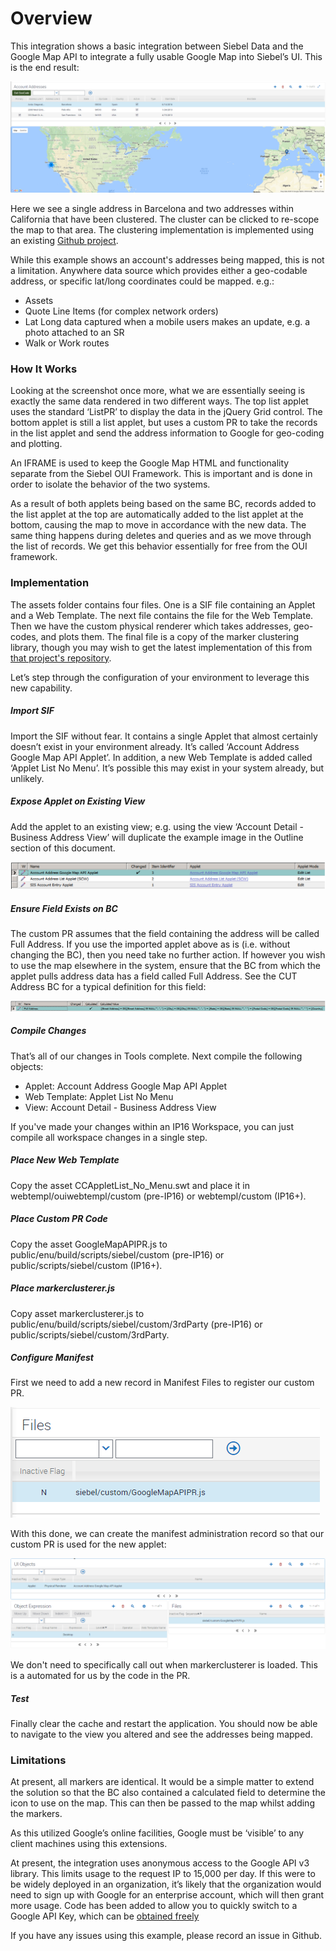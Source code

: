# Overview

This integration shows a basic integration between Siebel Data and the Google Map API to integrate a
fully usable Google Map into Siebel’s UI. This is the end result:

![](docimages/googlemapintegration.png)

Here we see a single address in Barcelona and two addresses within California that have been clustered. The cluster can be clicked to re-scope the map to that area. The clustering implementation is implemented using an existing [Github project](https://github.com/googlemaps/js-marker-clusterer).

While this example shows an account's addresses being mapped, this is not a limitation. Anywhere data source which provides either a geo-codable address, or specific lat/long coordinates could be mapped. e.g.:

- Assets
- Quote Line Items (for complex network orders)
- Lat Long data captured when a mobile users makes an update, e.g. a photo attached to an SR
- Walk or Work routes

### How It Works

Looking at the screenshot once more, what we are essentially seeing is exactly the same data rendered
in two different ways. The top list applet uses the standard ‘ListPR’ to display the data in the jQuery Grid
control. The bottom applet is still a list applet, but uses a custom PR to take the records in the list applet
and send the address information to Google for geo-coding and plotting.

An IFRAME is used to keep the Google Map HTML and functionality separate from the Siebel OUI
Framework. This is important and is done in order to isolate the behavior of the two systems.

As a result of both applets being based on the same BC, records added to the list applet at the top are
automatically added to the list applet at the bottom, causing the map to move in accordance with the
new data. The same thing happens during deletes and queries and as we move through the list of
records. We get this behavior essentially for free from the OUI framework.

### Implementation

The assets folder contains four files. One is a SIF file containing an Applet and a Web Template. The next file contains the file for the Web Template. Then we have the custom physical renderer which takes addresses, geo-codes, and plots them. The final file is a copy of the marker clustering library, though you may wish to get the latest implementation of this from [that project's repository](https://github.com/googlemaps/js-marker-clusterer).

Let’s step through the configuration of your environment to leverage this new capability.

##### Import SIF

Import the SIF without fear. It contains a single Applet that almost certainly doesn’t exist in your environment already. It’s called ‘Account Address Google Map API Applet’. In addition, a new Web Template is added called ‘Applet List No Menu’. It’s possible this may exist in your system already, but unlikely.

##### Expose Applet on Existing View

Add the applet to an existing view; e.g. using the view ‘Account Detail - Business Address View’ will
duplicate the example image in the Outline section of this document.

![](docimages/viewconfig.png)

##### Ensure Field Exists on BC

The custom PR assumes that the field containing the address will be called Full Address. If you use the imported applet above as is (i.e. without changing the BC), then you need take no further action. If however you wish to use the map elsewhere in the system, ensure that the BC from which the applet pulls address data has a field called Full Address. See the CUT Address BC for a typical definition for this field:

![](docimages/fieldconfig.png)

##### Compile Changes

That’s all of our changes in Tools complete. Next compile the following objects:

- Applet: Account Address Google Map API Applet
- Web Template: Applet List No Menu
- View: Account Detail - Business Address View

If you've made your changes within an IP16 Workspace, you can just compile all workspace changes in a single step.

##### Place New Web Template

Copy the asset CCAppletList_No_Menu.swt and place it in webtempl/ouiwebtempl/custom (pre-IP16) or webtempl/custom (IP16+).

##### Place Custom PR Code

Copy the asset GoogleMapAPIPR.js to public/enu/build/scripts/siebel/custom (pre-IP16) or public/scripts/siebel/custom (IP16+).

##### Place markerclusterer.js

Copy asset markerclusterer.js to public/enu/build/scripts/siebel/custom/3rdParty (pre-IP16) or public/scripts/siebel/custom/3rdParty.

##### Configure Manifest

First we need to add a new record in Manifest Files to register our custom PR.

![](docimages/manifestfiles.png)

With this done, we can create the manifest administration record so that our custom PR is used for the new applet:

![](docimages/manifestadmin.png)

We don't need to specifically call out when markerclusterer is loaded. This is a automated for us by the code in the PR.

##### Test

Finally clear the cache and restart the application. You should now be able to navigate to the view you
altered and see the addresses being mapped.

### Limitations

At present, all markers are identical. It would be a simple matter to extend the solution so that the BC
also contained a calculated field to determine the icon to use on the map. This can then be passed to
the map whilst adding the markers.

As this utilized Google’s online facilities, Google must be ‘visible’ to any client machines using this
extensions.

At present, the integration uses anonymous access to the Google API v3 library. This limits usage to the
request IP to 15,000 per day. If this were to be widely deployed in an organization, it’s likely that the
organization would need to sign up with Google for an enterprise account, which will then grant more usage.
Code has been added to allow you to quickly switch to a Google API Key, which can be [obtained freely](
https://developers.google.com/maps/documentation/javascript/get-api-key)

If you have any issues using this example, please record an issue in Github.